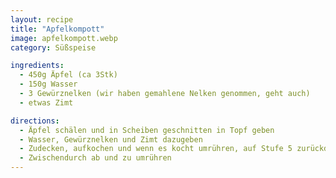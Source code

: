 ```yaml
---
layout: recipe
title: "Apfelkompott"
image: apfelkompott.webp
category: Süßspeise

ingredients:
  - 450g Äpfel (ca 3Stk)
  - 150g Wasser
  - 3 Gewürznelken (wir haben gemahlene Nelken genommen, geht auch)
  - etwas Zimt

directions:
  - Äpfel schälen und in Scheiben geschnitten in Topf geben
  - Wasser, Gewürznelken und Zimt dazugeben
  - Zudecken, aufkochen und wenn es kocht umrühren, auf Stufe 5 zurückdrehen und 10min zugedeckt köcheln lassen
  - Zwischendurch ab und zu umrühren
---
```

